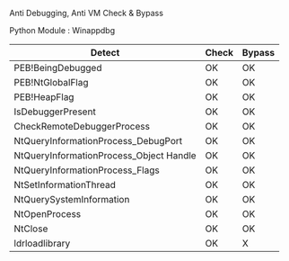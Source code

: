 Anti Debugging, Anti VM Check & Bypass

Python Module : Winappdbg

|Detect|Check|Bypass|
|------|---|---|
|PEB!BeingDebugged|OK|OK|
|PEB!NtGlobalFlag|OK|OK|
|PEB!HeapFlag|OK|OK|
|IsDebuggerPresent|OK|OK|
|CheckRemoteDebuggerProcess|OK|OK|
|NtQueryInformationProcess_DebugPort|OK|OK|
|NtQueryInformationProcess_Object Handle|OK|OK|
|NtQueryInformationProcess_Flags|OK|OK|
|NtSetInformationThread|OK|OK|
|NtQuerySystemInformation|OK|OK|
|NtOpenProcess|OK|OK|
|NtClose|OK|OK|
|ldrloadlibrary|OK|X|


